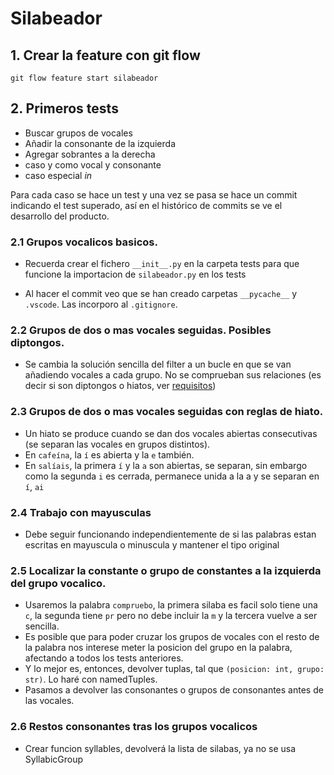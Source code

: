 # Silabeador

## 1. Crear la feature con git flow

```
git flow feature start silabeador
```

## 2. Primeros tests

- Buscar grupos de vocales
- Añadir la consonante de la izquierda
- Agregar sobrantes a la derecha
- caso y como vocal y consonante
- caso especial *in*

Para cada caso se hace un test y una vez se pasa se hace un commit indicando el test superado, así en el histórico de commits se ve el desarrollo del producto.

### 2.1 Grupos vocalicos basicos.

- Recuerda crear el fichero `__init__.py` en la carpeta tests para que funcione la importacion de `silabeador.py` en los tests

- Al hacer el commit veo que se han creado carpetas `__pycache__` y `.vscode`. Las incorporo al `.gitignore`.

### 2.2 Grupos de dos o mas vocales seguidas. Posibles diptongos.
- Se cambia la solución sencilla del filter a un bucle en que se van añadiendo vocales a cada grupo. No se comprueban sus relaciones (es decir si son diptongos o hiatos, ver [requisitos](requisitos.pdf))

### 2.3 Grupos de dos o mas vocales seguidas con reglas de hiato.
- Un hiato se produce cuando se dan dos vocales abiertas consecutivas (se separan las vocales en grupos distintos).
- En `cafeína`, la `í` es abierta y la `e` también.
- En `salíais`, la primera `í` y la `a` son abiertas, se separan, sin embargo como la segunda `i` es cerrada, permanece unida a la a y se separan en `í`, `ai`

### 2.4 Trabajo con mayusculas
- Debe seguir funcionando independientemente de si las palabras estan escritas en mayuscula o minuscula y mantener el tipo original

### 2.5 Localizar la constante o grupo de constantes a la izquierda del grupo vocalico.
- Usaremos la palabra `compruebo`, la primera silaba es facil solo tiene una `c`, la segunda tiene `pr` pero no debe incluir la `m` y la tercera vuelve a ser sencilla. 
- Es posible que para poder cruzar los grupos de vocales con el resto de la palabra nos interese meter la posicion del grupo en la palabra, afectando a todos los tests anteriores.
- Y lo mejor es, entonces, devolver tuplas, tal que `(posicion: int, grupo: str)`. Lo haré con namedTuples.
- Pasamos a devolver las consonantes o grupos de consonantes antes de las vocales.

### 2.6 Restos consonantes tras los grupos vocalicos

- Crear funcion syllables, devolverá la lista de silabas, ya no se usa SyllabicGroup

